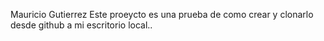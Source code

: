 Mauricio Gutierrez
Este proeycto es una prueba de como crear y clonarlo desde github a mi escritorio local..
